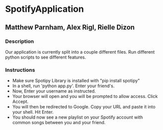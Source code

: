 # SpotifyApplication
## Matthew Parnham, Alex Rigl, Rielle Dizon

### Description
Our application is currently split into a couple different files.  Run different python scripts to see different features.

### Instructions
* Make sure Spotipy Library is installed with "pip install spotipy"
* In a shell, run 'python app.py'. Enter your friend's.
* Now, Enter your username as instructed.
* Your browser will open and you will be prompted to allow access. Click Accept.
* You will then be redirected to Google.  Copy your URL and paste it into your shell. Hit Enter.
* You should now see a new playlist on your Spotify account with common songs between you and your friend.
